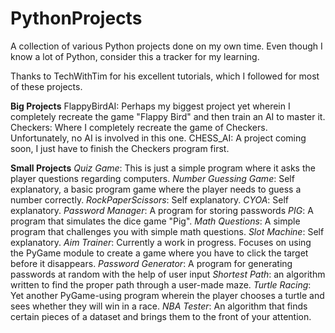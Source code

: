 # PythonProjects
A collection of various Python projects done on my own time. 
Even though I know a lot of Python, consider this a tracker for my learning.

Thanks to TechWithTim for his excellent tutorials, which I followed for most of these projects. 

__Big Projects__
FlappyBirdAI: Perhaps my biggest project yet wherein I completely recreate the game "Flappy Bird" and then train an AI to master it. 
Checkers: Where I completely recreate the game of Checkers. Unfortunately, no AI is involved in this one.
CHESS_AI: A project coming soon, I just have to finish the Checkers program first. 

__Small Projects__
*Quiz Game*: This is just a simple program where it asks the player questions regarding computers. 
*Number Guessing Game*: Self explanatory, a basic program game where the player needs to guess a number correctly. 
*RockPaperScissors*: Self explanatory.
*CYOA*: Self explanatory.
*Password Manager*: A program for storing passwords
*PIG*: A program that simulates the dice game "Pig". 
*Math Questions*: A simple program that challenges you with simple math questions. 
*Slot Machine*: Self explanatory.
*Aim Trainer*: Currently a work in progress. Focuses on using the PyGame module to create a game where you have to click the target before it disappears. 
*Password Generator*: A program for generating passwords at random with the help of user input
*Shortest Path*: an algorithm written to find the proper path through a user-made maze. 
*Turtle Racing*: Yet another PyGame-using program wherein the player chooses a turtle and sees whether they will win in a race. 
*NBA Tester*: An algorithm that finds certain pieces of a dataset and brings them to the front of your attention.  